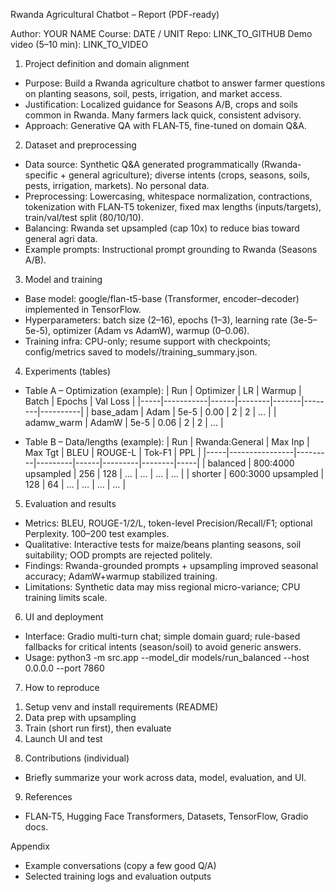 Rwanda Agricultural Chatbot – Report (PDF-ready)

Author: YOUR NAME
Course: DATE / UNIT
Repo: LINK_TO_GITHUB
Demo video (5–10 min): LINK_TO_VIDEO

1. Project definition and domain alignment
- Purpose: Build a Rwanda agriculture chatbot to answer farmer questions on planting seasons, soil, pests, irrigation, and market access.
- Justification: Localized guidance for Seasons A/B, crops and soils common in Rwanda. Many farmers lack quick, consistent advisory.
- Approach: Generative QA with FLAN‑T5, fine-tuned on domain Q&A.

2. Dataset and preprocessing
- Data source: Synthetic Q&A generated programmatically (Rwanda-specific + general agriculture); diverse intents (crops, seasons, soils, pests, irrigation, markets). No personal data.
- Preprocessing: Lowercasing, whitespace normalization, contractions, tokenization with FLAN‑T5 tokenizer, fixed max lengths (inputs/targets), train/val/test split (80/10/10).
- Balancing: Rwanda set upsampled (cap 10x) to reduce bias toward general agri data.
- Example prompts: Instructional prompt grounding to Rwanda (Seasons A/B).

3. Model and training
- Base model: google/flan-t5-base (Transformer, encoder–decoder) implemented in TensorFlow.
- Hyperparameters: batch size (2–16), epochs (1–3), learning rate (3e-5–5e-5), optimizer (Adam vs AdamW), warmup (0–0.06).
- Training infra: CPU-only; resume support with checkpoints; config/metrics saved to models/<run>/training_summary.json.

4. Experiments (tables)
- Table A – Optimization (example):
  | Run | Optimizer | LR   | Warmup | Batch | Epochs | Val Loss |
  |-----|-----------|------|--------|-------|--------|----------|
  | base_adam | Adam | 5e-5 | 0.00 | 2 | 2 | … |
  | adamw_warm | AdamW | 5e-5 | 0.06 | 2 | 2 | … |

- Table B – Data/lengths (example):
  | Run | Rwanda:General | Max Inp | Max Tgt | BLEU | ROUGE-L | Tok-F1 | PPL |
  |-----|----------------|---------|---------|------|---------|--------|-----|
  | balanced | 800:4000 upsampled | 256 | 128 | … | … | … | … |
  | shorter | 600:3000 upsampled | 128 | 64 | … | … | … | … |

5. Evaluation and results
- Metrics: BLEU, ROUGE-1/2/L, token-level Precision/Recall/F1; optional Perplexity. 100–200 test examples.
- Qualitative: Interactive tests for maize/beans planting seasons, soil suitability; OOD prompts are rejected politely.
- Findings: Rwanda-grounded prompts + upsampling improved seasonal accuracy; AdamW+warmup stabilized training.
- Limitations: Synthetic data may miss regional micro-variance; CPU training limits scale.

6. UI and deployment
- Interface: Gradio multi-turn chat; simple domain guard; rule-based fallbacks for critical intents (season/soil) to avoid generic answers.
- Usage: python3 -m src.app --model_dir models/run_balanced --host 0.0.0.0 --port 7860

7. How to reproduce
1) Setup venv and install requirements (README)
2) Data prep with upsampling
3) Train (short run first), then evaluate
4) Launch UI and test

8. Contributions (individual)
- Briefly summarize your work across data, model, evaluation, and UI.

9. References
- FLAN‑T5, Hugging Face Transformers, Datasets, TensorFlow, Gradio docs.

Appendix
- Example conversations (copy a few good Q/A)
- Selected training logs and evaluation outputs

